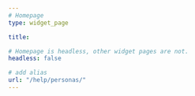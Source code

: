 ```yaml
---
# Homepage
type: widget_page

title:

# Homepage is headless, other widget pages are not.
headless: false

# add alias 
url: "/help/personas/"
---
```

